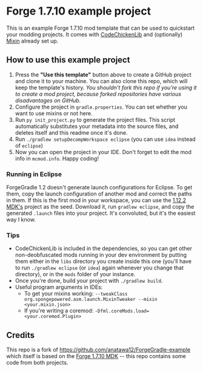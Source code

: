 # Forge 1.7.10 example project

This is an example Forge 1.7.10 mod template that can be used to quickstart your modding projects. It comes with [CodeChickenLib](https://github.com/Chicken-Bones/CodeChickenCore) and (optionally) [Mixin](https://github.com/SpongePowered/Mixin) already set up.

## How to use this example project

1. Press the **"Use this template"** button above to create a GitHub project and clone it to your machine. You can also clone this repo, which will keep the template's history. *You shouldn't fork this repo if you're using it to create a mod project, because forked repositories have various disadvantages on GitHub.*
3. Configure the project in `gradle.properties`. You can set whether you want to use mixins or not here.
4. Run `py init_project.py` to generate the project files. This script automatically substitutes your metadata into the source files, and deletes itself and this readme once it's done.
5. Run `./gradlew setupDecompWorkspace eclipse` (you can use `idea` instead of `eclipse`)
6. Now you can open the project in your IDE. Don't forget to edit the mod info in `mcmod.info`. Happy coding!

### Running in Eclipse
ForgeGradle 1.2 doesn't generate launch configurations for Eclipse. To get them, copy the launch configuration of another mod and correct the paths in them. If this is the first mod in your workspace, you can use the [1.12.2 MDK's](https://files.minecraftforge.net/net/minecraftforge/forge/index_1.12.2.html) project as the seed. Download it, run `gradlew eclipse`, and copy the generated `.launch` files into your project. It's convoluted, but it's the easiest way I know.

### Tips

* CodeChickenLib is included in the dependencies, so you can get other non-deobfuscated mods running in your dev environment by putting them either in the `libs` directory you create inside this one (you'll have to run `./gradlew eclipse` (or `idea`)  again whenever you change that directory), or in the `mods` folder of your instance.
* Once you're done, build your project with `./gradlew build`.
* Useful program arguments in IDEs:
    * To get your mixins working: `--tweakClass org.spongepowered.asm.launch.MixinTweaker --mixin <your.mixin.json>`
    * If you're writing a coremod: `-Dfml.coreMods.load=<your.coremod.Plugin>`

## Credits
This repo is a fork of https://github.com/anatawa12/ForgeGradle-example which itself is based on the [Forge 1.7.10 MDK](https://files.minecraftforge.net/net/minecraftforge/forge/index_1.7.10.html) -- this repo contains some code from both projects.
